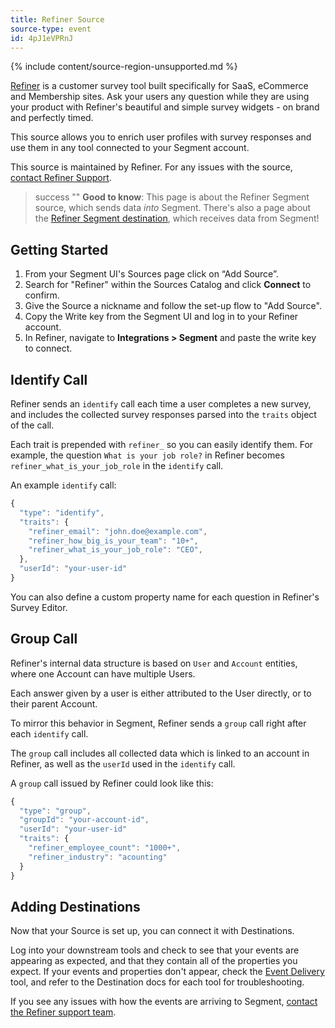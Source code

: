 ```yaml
---
title: Refiner Source
source-type: event
id: 4pJ1eVPRnJ
---
```

{% include content/source-region-unsupported.md %}

[Refiner](https://refiner.io/?utm_source=segmentio&utm_medium=docs&utm_campaign=partners) is a customer survey tool built specifically for SaaS, eCommerce and Membership sites. Ask your users any question while they are using your product with Refiner's beautiful and simple survey widgets - on brand and perfectly timed.

This source allows you to enrich user profiles with survey responses and use them in any tool connected to your Segment account.

This source is maintained by Refiner. For any issues with the source, [contact Refiner Support](mailto:contact@refiner.io).

> success ""
> **Good to know**: This page is about the Refiner Segment source, which sends data _into_ Segment. There's also a page about the [Refiner Segment destination](https://segment.com/docs/connections/destinations/catalog/refiner/), which receives data from Segment!

## Getting Started

1. From your Segment UI's Sources page click on “Add Source”.
2. Search for "Refiner" within the Sources Catalog and click **Connect** to confirm.
3. Give the Source a nickname and follow the set-up flow to "Add Source".
4. Copy the Write key from the Segment UI and log in to your Refiner account.
5. In Refiner, navigate to **Integrations >  Segment** and paste the write key to connect.

## Identify Call

Refiner sends an `identify` call each time a user completes a new survey, and includes the collected survey responses parsed into the `traits` object of the call.

Each trait is prepended with `refiner_` so you can easily identify them. For example, the question `What is your job role?` in Refiner becomes `refiner_what_is_your_job_role` in the `identify` call.

An example `identify` call:

```js
{
  "type": "identify",
  "traits": {
    "refiner_email": "john.doe@example.com",
    "refiner_how_big_is_your_team": "10+",
    "refiner_what_is_your_job_role": "CEO",
  },
  "userId": "your-user-id"
}
```

You can also define a custom property name for each question in Refiner's Survey Editor.

## Group Call

Refiner's internal data structure is based on `User` and `Account` entities, where one Account can have multiple Users.

Each answer given by a user is either attributed to the User directly, or to their parent Account.

To mirror this behavior in Segment, Refiner sends a `group` call right after each `identify` call.

The `group` call includes all collected data which is linked to an account in Refiner, as well as the `userId` used in the `identify` call.

A `group` call issued by Refiner could look like this:

```js
{
  "type": "group",
  "groupId": "your-account-id",
  "userId": "your-user-id"
  "traits": {
    "refiner_employee_count": "1000+",
    "refiner_industry": "acounting"
  }
}
```

## Adding Destinations

Now that your Source is set up, you can connect it with Destinations.

Log into your downstream tools and check to see that your events are appearing as expected, and that they contain all of the properties you expect. If your events and properties don't appear, check the [Event Delivery](https://segment.com/docs/connections/event-delivery/) tool, and refer to the Destination docs for each tool for troubleshooting.

If you see any issues with how the events are arriving to Segment, [contact the Refiner support team](mailto:contact@refiner.io).
